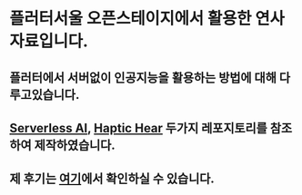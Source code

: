 # 플러터서울 오픈스테이지에서 활용한 연사 자료입니다.
## 플러터에서 서버없이 인공지능을 활용하는 방법에 대해 다루고있습니다.
## [Serverless AI](https://github.com/kanade012/Serverless_AI), [Haptic Hear](https://github.com/kanade012/NRC_Hackathon) 두가지 레포지토리를 참조하여 제작하였습니다.
## 제 후기는 [여기](https://velog.io/@wkddudgk4869/FlutterSeoul-Open-Stage)에서 확인하실 수 있습니다.